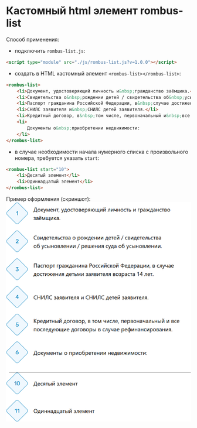 # Кастомный html элемент rombus-list

Способ применения:

- подключить `rombus-list.js`:

```html
<script type="module" src="./js/rombus-list.js?v=1.0.0"></script>
```

- создать в HTML кастомный элемент `<rombus-list></rombus-list>`:

```html
<rombus-list>
    <li>Документ, удостоверяющий личность и&nbsp;гражданство заёмщика.</li>
    <li>Свидетельства о&nbsp;рождении детей / свидетельства об&nbsp;усыновлении / решения суда об&nbsp;усыновлении.</li>
    <li>Паспорт гражданина Российской Федерации, в&nbsp;случае достижения детьми заявителя возраста 14&nbsp;лет.</li>
    <li>СНИЛС заявителя и&nbsp;СНИЛС детей заявителя.</li>
    <li>Кредитный договор, в&nbsp;том числе, первоначальный и&nbsp;все последующие договоры в&nbsp;случае рефинансирования.</li>
    <li>
        Документы о&nbsp;приобретении недвижимости:
    </li>
</rombus-list>
```

- в случае необходимости начала нумерного списка с произвольного номера, требуется указать `start`:

```html
<rombus-list start="10">
    <li>Десятый элемент</li>
    <li>Одиннадцатый элемент</li>
</rombus-list>
```

Пример оформления (скриншот):
![1757439026917](image/readme/1757439026917.png)
